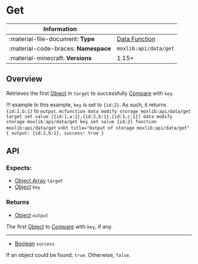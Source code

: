 # Get

| Information                          |                                               |
---------------------------------------|-----------------------------------------------|
| :material-file-document: **Type**    | [Data Function](/types/utility#data-function) |
| :material-code-braces: **Namespace** | `moxlib:api/data/get`                         |
| :material-minecraft: **Versions**    | 1.15+                                         |

## Overview
Retrieves the first [Object](/types/data#object) in `target` to successfully [Compare](/modules/data/compare) with `key`.

!!! example
    In this example, `key` is set to `{id:2}`. As such, it returns `{id:2,b:1}` to `output`.
    ``` mcfunction
    data modify storage moxlib:api/data/get target set value [{id:1,a:1},{id:2,b:1},{id:3,c:1}]
    data modify storage moxlib:api/data/get key set value {id:2}
    function moxlib:api/data/get
    ```
    ``` snbt title="Output of storage moxlib:api/data/get"
    {
      output: {id:2,b:1},
      success: true
    }
    ```

## API
### Expects:
- [Object Array](/types#array) `target`
- [Object](/types#object) `key`

### Returns
- [Object](/types#object) `output`

The first [Object](/types#object) to [Compare](/modules/data/compare) with `key`, if any.

---

- [Boolean](/types#boolean) `success`

If an object could be found, `true`. Otherwise, `false`.